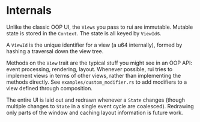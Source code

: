 # Internals

Unlike the classic OOP UI, the `Views` you pass to rui are immutable. Mutable state is stored in the `Context`. The state is all keyed by `ViewId`s.

A `ViewId` is the unique identifier for a view (a u64 internally), formed by hashing a traversal down the view tree.

Methods on the `View` trait are the typical stuff you might see in an OOP API: event processing, rendering, layout. Whenever possible, rui tries to implement views in terms of other views, rather than implementing the methods directly. See `examples/custom_modifier.rs` to add modifiers to a view defined through composition.

The entire UI is laid out and redrawn whenever a `State` changes (though multiple changes to `State` in a single event cycle are coalesced). Redrawing only parts of the window and caching layout information is future work.
